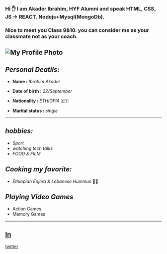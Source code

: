 ### Hi :hand: I am Akader Ibrahim, HYF Alumni and  speak HTML, CSS, JS -> REACT. Nodejs+Mysql(MongoDb).
### Nice to meet you Class 9&10. you can consider me as your classmate not as your coach.
![My Profile Photo](https://cdn.glitch.com/a0cf2ec9-edf4-42b3-b66a-b7437fe88ca6%2Fakadar.jpg?v=1566076033967)
---

## **_Personal Deatils:_**

* **Name :** *_Ibrahim Akader_*
  
* **Date of birth :** _22/September_
  
* **Nationality :** _ETHIOPIA_ 🇪🇹 
* **Marital status :** _single_ 

  
---
## _hobbies:_

- _Sport_
- _watching tech talks_
- _FOOD & FILM_
  

  

##  _Cooking my favorite:_
- _Ethiopian Enjera & Lebanese Hummus_ 👨‍🍳 
  

## _Playing Video Games_
  - Action Games 
  - Memory Games 

  ---
[In](https://https://www.linkedin.com/in/akader-ibrahim-akku-70469295/)    
---
[twitter](https://twitter.com/AafarAkku?s=09&fbclid=IwAR2bteEBv9uapZnGS17_4YAFliPbKuOU4Y6ZcM8iHsS05i80wxjctpJNybY) 
